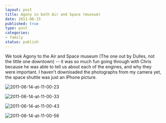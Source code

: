 ```yaml
--- 
layout: post
title: Agony in both Air and Space (museum)
date: 2011-06-15
published: true
type: post
categories: 
- family
status: publish
---
```

We took Agony to the Air and Space museum (The one out by Dulles, not the little one downtown) -- it was so much fun going through with Chris because he was able to tell us about each of the engines, and why they were important.  I haven't downloaded the photographs from my camera yet, the space shuttle was just an iPhone picture.

![2011-06-14-at-11-00-23](http://media.eick.us/2011/06/2011-06-14-at-11.00.23.jpg)

![2011-06-14-at-11-00-33](http://media.eick.us/2011/06/2011-06-14-at-11.00.33.jpg)

![2011-06-14-at-11-00-43](http://media.eick.us/2011/06/2011-06-14-at-11.00.43.jpg)

![2011-06-14-at-11-00-56](http://media.eick.us/2011/06/2011-06-14-at-11.00.56.jpg)

